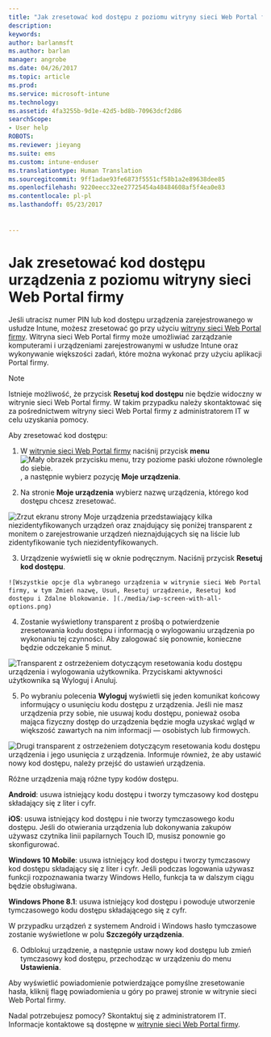 ```yaml
---
title: "Jak zresetować kod dostępu z poziomu witryny sieci Web Portal firmy | Dokumentacja firmy Microsoft"
description: 
keywords: 
author: barlanmsft
ms.author: barlan
manager: angrobe
ms.date: 04/26/2017
ms.topic: article
ms.prod: 
ms.service: microsoft-intune
ms.technology: 
ms.assetid: 4fa3255b-9d1e-42d5-bd8b-70963dcf2d86
searchScope:
- User help
ROBOTS: 
ms.reviewer: jieyang
ms.suite: ems
ms.custom: intune-enduser
ms.translationtype: Human Translation
ms.sourcegitcommit: 9ff1adae93fe6873f5551cf58b1a2e89638dee85
ms.openlocfilehash: 9220eecc32ee27725454a48484608af5f4ea0e83
ms.contentlocale: pl-pl
ms.lasthandoff: 05/23/2017


---
```


# <a name="how-to-reset-your-device-passcode-from-the-company-portal-website"></a>Jak zresetować kod dostępu urządzenia z poziomu witryny sieci Web Portal firmy

Jeśli utracisz numer PIN lub kod dostępu urządzenia zarejestrowanego w usłudze Intune, możesz zresetować go przy użyciu [witryny sieci Web Portal firmy](http://portal.manage.microsoft.com). Witryna sieci Web Portal firmy może umożliwiać zarządzanie komputerami i urządzeniami zarejestrowanymi w usłudze Intune oraz wykonywanie większości zadań, które można wykonać przy użyciu aplikacji Portal firmy.

> [!NOTE]
> Istnieje możliwość, że przycisk **Resetuj kod dostępu** nie będzie widoczny w witrynie sieci Web Portal firmy. W takim przypadku należy skontaktować się za pośrednictwem witryny sieci Web Portal firmy z administratorem IT w celu uzyskania pomocy.

Aby zresetować kod dostępu:

1.    W [witrynie sieci Web Portal firmy](http://portal.manage.microsoft.com) naciśnij przycisk __menu__ ![Mały obrazek przycisku menu, trzy poziome paski ułożone równolegle do siebie.](/Intune/whats-new/media/CP_hamburger_menu.png), a następnie wybierz pozycję __Moje urządzenia__.

2. Na stronie __Moje urządzenia__ wybierz nazwę urządzenia, którego kod dostępu chcesz zresetować.

  ![Zrzut ekranu strony Moje urządzenia przedstawiający kilka niezidentyfikowanych urządzeń oraz znajdujący się poniżej transparent z monitem o zarejestrowanie urządzeń nieznajdujących się na liście lub zidentyfikowanie tych niezidentyfikowanych.](./media/macOS_enroll_002_tap_here_banner.png)

3.    Urządzenie wyświetli się w oknie podręcznym. Naciśnij przycisk **Resetuj kod dostępu**.

    ![Wszystkie opcje dla wybranego urządzenia w witrynie sieci Web Portal firmy, w tym Zmień nazwę, Usuń, Resetuj urządzenie, Resetuj kod dostępu i Zdalne blokowanie. ](./media/iwp-screen-with-all-options.png)

4.  Zostanie wyświetlony transparent z prośbą o potwierdzenie zresetowania kodu dostępu i informacją o wylogowaniu urządzenia po wykonaniu tej czynności. Aby zalogować się ponownie, konieczne będzie odczekanie 5 minut.

  ![Transparent z ostrzeżeniem dotyczącym resetowania kodu dostępu urządzenia i wylogowania użytkownika. Przyciskami aktywności użytkownika są Wyloguj i Anuluj.](./media/iwp-reset-passcode-popup.png)

5.  Po wybraniu polecenia **Wyloguj** wyświetli się jeden komunikat końcowy informujący o usunięciu kodu dostępu z urządzenia. Jeśli nie masz urządzenia przy sobie, nie usuwaj kodu dostępu, ponieważ osoba mająca fizyczny dostęp do urządzenia będzie mogła uzyskać wgląd w większość zawartych na nim informacji — osobistych lub firmowych. 

  ![Drugi transparent z ostrzeżeniem dotyczącym resetowania kodu dostępu urządzenia i jego usunięcia z urządzenia. Informuje również, że aby ustawić nowy kod dostępu, należy przejść do ustawień urządzenia.](./media/iwp-reset-passcode-2nd-popup.png)

  Różne urządzenia mają różne typy kodów dostępu.

  **Android**: usuwa istniejący kodu dostępu i tworzy tymczasowy kod dostępu składający się z liter i cyfr.

  **iOS**: usuwa istniejący kod dostępu i nie tworzy tymczasowego kodu dostępu. Jeśli do otwierania urządzenia lub dokonywania zakupów używasz czytnika linii papilarnych Touch ID, musisz ponownie go skonfigurować.

  **Windows 10 Mobile**: usuwa istniejący kod dostępu i tworzy tymczasowy kod dostępu składający się z liter i cyfr. Jeśli podczas logowania używasz funkcji rozpoznawania twarzy Windows Hello, funkcja ta w dalszym ciągu będzie obsługiwana.
    
  **Windows Phone 8.1**: usuwa istniejący kod dostępu i powoduje utworzenie tymczasowego kodu dostępu składającego się z cyfr.

  W przypadku urządzeń z systemem Android i Windows hasło tymczasowe zostanie wyświetlone w polu **Szczegóły urządzenia**. 

6.  Odblokuj urządzenie, a następnie ustaw nowy kod dostępu lub zmień tymczasowy kod dostępu, przechodząc w urządzeniu do menu **Ustawienia**.

Aby wyświetlić powiadomienie potwierdzające pomyślne zresetowanie hasła, kliknij flagę powiadomienia u góry po prawej stronie w witrynie sieci Web Portal firmy.

Nadal potrzebujesz pomocy? Skontaktuj się z administratorem IT. Informacje kontaktowe są dostępne w [witrynie sieci Web Portal firmy](http://portal.manage.microsoft.com).

